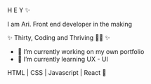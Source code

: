 H E Y ✨

I am Ari. Front end developer in the making 

✨ Thirty, Coding and Thriving 💅🏻 ✨

- 🔭 I’m currently working on my own portfolio
- 🌱 I’m currently learning UX - UI

 HTML | CSS | Javascript | React 
 🐥 

